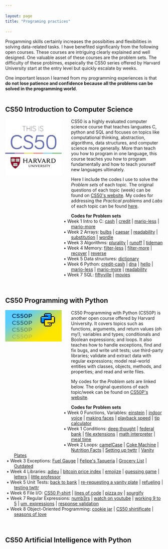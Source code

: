 ```yaml
---

layout: page
title: "Programing practices"

---
```


<style>
/*
ul {
    list-style: none;
    text-indent: -24px;
    margin-left: 24px;
}
*/


ul {
  list-style: none;
  padding: 0;
  margin:0;
}


li {
  padding-left: 2em; 
  text-indent: -1.7em;
}

li::before {
  content: "•  ";
}
*/
.cs50-list {
    list-style-position: inside
}
</style>

Progamming skills certainly increases the possibities and flexibilities in solving data-related tasks. I have benefited significanly from the following open courses. These courses are intriguing clearly explained and well designed. One valuable asset of these courses are the problem sets. The difficulty of these problmes, espeically the CS50 series offered by Harvard University start at the entry level but quickly escalate by weeks. 

One important lesson I learned from my programming experiences is that **do not lose patience and confidence because all the problems can be solved in the programming world**. 

<hr style="background-color: whitesmoke; size: 1px; opacity: .25">


## CS50 Introduction to Computer Science

<img style="border: 0px solid; width: 180px; height: 180px; float: left; padding:0px 30px 320px 0px" src="/images/cs50_logo.jpg" alt="" class="inline-block">
CS50 is a highly evaluated computer science course that teaches languates C, python and SQL and focuses on topics like computational thinking, abstraction, algorithms, data structures, and computer science more generally. More than teach you how to program in one language, this course teaches you how to program fundamentally and how to teach yourself new languages ultimately. 

Here I include the codes I use to solve the *Problem sets* of each topic. The original questions of each topic (week) can be found on <a href="https://cs50.harvard.edu/x/2023/" target="_blank">CS50's website</a>. 
My codes for addressing the *Practical problems* and *Labs* of each topic can be found <a href="https://github.com/jingwenzhang1118/CS50_complete/tree/main" target="_blank">here</a>. 


<ul class="cs50-list">
<b>Codes for Problem sets</b>
    <li> Week 1 Intro to C:
        <a href="https://github.com/jingwenzhang1118/CS50_complete/blob/main/cs50-week1/pset1/cash.c" target="_blank">cash</a> | 
        <a href="https://github.com/jingwenzhang1118/CS50_complete/blob/6194761254b259ccea4340ba0af65fd22868455c/cs50-week1/pset1/credit.c#L1" target="_blank"> credit</a> |  
        <a href="https://github.com/jingwenzhang1118/CS50_complete/blob/main/cs50-week1/pset1/mario-less.c" target="_blank">mario-less</a> | 
        <a href="https://github.com/jingwenzhang1118/CS50_complete/blob/main/cs50-week1/pset1/mario-more.c" target="_blank">mario-more</a> 
    </li>
    <li> Week 2 Arrays:
        <a href="https://github.com/jingwenzhang1118/CS50_complete/blob/main/cs50-week2/pset2/bulbs.c" target="_blank">bulbs</a> |
        <a href="https://github.com/jingwenzhang1118/CS50_complete/blob/main/cs50-week2/pset2/caesar.c" target="_blank">caesar</a> |
        <a href="https://github.com/jingwenzhang1118/CS50_complete/blob/main/cs50-week2/pset2/readability.c" target="_blank">readability</a> |
        <a href="https://github.com/jingwenzhang1118/CS50_complete/blob/main/cs50-week2/pset2/substitution.c" target="_blank">substitution</a> |
        <a href="https://github.com/jingwenzhang1118/CS50_complete/blob/main/cs50-week2/pset2/wordle.c" target="_blank">wordle</a> 
    </li>
    <li> Week 3 Algorithms:
        <a href="https://github.com/jingwenzhang1118/CS50_complete/blob/main/cs50-week3/pset3/plurality.c" target="_blank">plurality</a> |
        <a href="https://github.com/jingwenzhang1118/CS50_complete/blob/main/cs50-week3/pset3/runoff.c" target="_blank">runoff</a> |
        <a href="https://github.com/jingwenzhang1118/CS50_complete/blob/main/cs50-week3/pset3/tideman.c" target="_blank">tideman</a> 
    </li>
    <li> Week 4 Memory:
        <a href="https://github.com/jingwenzhang1118/CS50_complete/blob/main/cs50-week4/pset4/filter-less-helpers.c" target="_blank">filter-less</a> |
        <a href="https://github.com/jingwenzhang1118/CS50_complete/blob/main/cs50-week4/pset4/filter-more-helpers.c" target="_blank">filter-more</a> |
        <a href="https://github.com/jingwenzhang1118/CS50_complete/blob/main/cs50-week4/pset4/recover.c" target="_blank">recover</a> |
        <a href="https://github.com/jingwenzhang1118/CS50_complete/blob/main/cs50-week4/pset4/reverse.c" target="_blank">reverse</a> 
    </li>
    <li> Week 5 Data structures:
        <a href="https://github.com/jingwenzhang1118/CS50_complete/blob/main/cs50-week5/pset5/dictionary.c" target="_blank">dictionary</a> 
    </li>
    <li> Week 6 Python:
        <a href="https://github.com/jingwenzhang1118/CS50_complete/blob/main/cs50-week6/pset6/credit-cash.py" target="_blank">credit-cash</a> |
        <a href="https://github.com/jingwenzhang1118/CS50_complete/blob/main/cs50-week6/pset6/dna.py" target="_blank">dna</a> |
        <a href="https://github.com/jingwenzhang1118/CS50_complete/blob/main/cs50-week6/pset6/hello.py" target="_blank">hello</a> |
        <a href="https://github.com/jingwenzhang1118/CS50_complete/blob/main/cs50-week6/pset6/mario-less.py" target="_blank">mario-less</a> |
        <a href="https://github.com/jingwenzhang1118/CS50_complete/blob/main/cs50-week6/pset6/mario-more.py" target="_blank">mario-more</a> |
        <a href="https://github.com/jingwenzhang1118/CS50_complete/blob/main/cs50-week6/pset6/readability.py" target="_blank">readability</a> 
    </li>
    <li> Week 7 SQL:
        <a href="https://github.com/jingwenzhang1118/CS50_complete/blob/main/cs50-week7/pset7/fiftyville-log.sql" target="_blank">fiftyville</a> |
        <a href="https://github.com/jingwenzhang1118/CS50_complete/blob/main/cs50-week7/pset7/movies.sql" target="_blank">movies</a> 
    </li>
</ul>

<br>

<!--Scroll boxes
<div style="height:200px;border:0px solid; background-color:whitesmoke; opacity: .25; overflow:auto;">
    <p style="color:black"><b>Codes for Problem sets<b>
        <ul>
            <li> Week 1 Intro to C:
            <a href="https://github.com/jingwenzhang1118/CS50_complete/blob/main/cs50-week1/pset1/cash.c" target="_blank">cash</a> | 
            <a href="https://github.com/jingwenzhang1118/CS50_complete/blob/6194761254b259ccea4340ba0af65fd22868455c/cs50-week1/pset1/credit.c#L1" target="_blank"> credit</a> |  
            <a href="https://github.com/jingwenzhang1118/CS50_complete/blob/main/cs50-week1/pset1/mario-less.c" target="_blank">mario-less</a> | 
            <a href="https://github.com/jingwenzhang1118/CS50_complete/blob/main/cs50-week1/pset1/mario-more.c" target="_blank">mario-more</a> |  
            </li>
            <li> Week 2 Intro to C:
            <a href="https://github.com/jingwenzhang1118/CS50_complete/blob/main/cs50-week1/pset1/cash.c" target="_blank">cash</a> | 
            <a href="https://github.com/jingwenzhang1118/CS50_complete/blob/6194761254b259ccea4340ba0af65fd22868455c/cs50-week1/pset1/credit.c#L1" target="_blank"> credit</a> |  
            <a href="https://github.com/jingwenzhang1118/CS50_complete/blob/main/cs50-week1/pset1/mario-less.c" target="_blank">mario-less</a> | 
            <a href="https://github.com/jingwenzhang1118/CS50_complete/blob/main/cs50-week1/pset1/mario-more.c" target="_blank">mario-more</a> |  
            </li>
            <li> Week 2 Intro to C:</li>
            <li> Week 2 Intro to C:</li>
            <li> Week 2 Intro to C:</li>
            <li> Week 2 Intro to C:</li>
            <li> Week 2 Intro to C:</li>
            <li> Week 2 Intro to C:</li>
            <li> Week 2 Intro to C:</li>
            <li> Week 2 Intro to C:</li>
        </ul>
    </p>
</div>
-->

<hr style="background-color: whitesmoke; size: 1px; opacity: .25">


## CS50 Programming with Python

<img style="border: 0px solid; width: 180px; height: 100px; float:left; padding:0px 30px 350px 0px" src="/images/cs50p.webp" alt="" class="inline-block">
CS50 Programming with Python (CS50P) is another open course offered by Harvard University. It covers topics such as functions, arguments, and return values (oh my!); variables and types; conditionals and Boolean expressions; and loops. It also teaches how to handle exceptions, find and fix bugs, and write unit tests; use third-party libraries; validate and extract data with regular expressions; model real-world entities with classes, objects, methods, and properties; and read and write files.

My codes for the *Problem sets* are linked below. The original questions of each topic/week can be found on <a href="https://cs50.harvard.edu/python/2022/" target="_blank">CS50P's website</a>.



<ul>
<b>Codes for Problem sets</b>
    <li> Week 0 Functions, Variables:
        <a href="https://github.com/jingwenzhang1118/cs50-Python/blob/main/CS50p/cs50p_week0/einstein.py" target="_blank">einstein</a> |
        <a href="https://github.com/jingwenzhang1118/cs50-Python/blob/main/CS50p/cs50p_week0/indoor.py" target="_blank">indoor voice</a> |
        <a href="https://github.com/jingwenzhang1118/cs50-Python/blob/main/CS50p/cs50p_week0/faces.py" target="_blank">making faces</a> |
        <a href="https://github.com/jingwenzhang1118/cs50-Python/blob/main/CS50p/cs50p_week0/playback.py" target="_blank">playback speed</a> |
        <a href="https://github.com/jingwenzhang1118/cs50-Python/blob/main/CS50p/cs50p_week0/tip/tip.py" target="_blank">tip calculator</a> 
    </li>
    <li> Week 1 Conditions:
        <a href="https://github.com/jingwenzhang1118/cs50-Python/blob/main/CS50p/cs50p_week1/deep/deep.py" target="_blank">deep thought</a> |
        <a href="https://github.com/jingwenzhang1118/cs50-Python/blob/main/CS50p/cs50p_week1/bank/bank.py" target="_blank">federal bank</a> |
        <a href="https://github.com/jingwenzhang1118/cs50-Python/blob/main/CS50p/cs50p_week1/extensions/extensions.py" target="_blank">file extensions</a> |
        <a href="https://github.com/jingwenzhang1118/cs50-Python/blob/main/CS50p/cs50p_week1/interpreter/interpreter.py" target="_blank">math interpreter</a> |
        <a href="https://github.com/jingwenzhang1118/cs50-Python/blob/main/CS50p/cs50p_week1/meal/meal.py" target="_blank">meal time</a> 
    </li>
    <li> Week 2 Loops:
        <a href="https://github.com/jingwenzhang1118/cs50-Python/blob/main/CS50p/cs50p_week2/camel/camel.py" target="_blank">camelCase</a> |
        <a href="https://github.com/jingwenzhang1118/cs50-Python/blob/main/CS50p/cs50p_week2/coke/coke.py" target="_blank">Coke Machine</a> |
        <a href="https://github.com/jingwenzhang1118/cs50-Python/blob/main/CS50p/cs50p_week2/nutrition/nutrition.py" target="_blank">Nutrition Facts</a> |
        <a href="https://github.com/jingwenzhang1118/cs50-Python/blob/main/CS50p/cs50p_week2/plates/plates.py" target="_blank">Setting up twttr</a> |
        <a href="https://github.com/jingwenzhang1118/cs50-Python/blob/main/CS50p/cs50p_week2/plates/plates.py" target="_blank">Vanity Plates</a> 
    </li>
    <li> Week 3 Exceptions:
        <a href="https://github.com/jingwenzhang1118/cs50-Python/blob/main/CS50p/cs50p_week3/fuel/fuel.py" target="_blank">Fuel Gauge</a> |
        <a href="https://github.com/jingwenzhang1118/cs50-Python/blob/main/CS50p/cs50p_week3/taqueria/taqueria.py" target="_blank">Felipe's Taqueria</a> |
        <a href="https://github.com/jingwenzhang1118/cs50-Python/blob/main/CS50p/cs50p_week3/grocery/grocery.py" target="_blank">Grocery List</a> |
        <a href="https://github.com/jingwenzhang1118/cs50-Python/blob/main/CS50p/cs50p_week3/outdated/outdated.py" target="_blank">Outdated</a> 
    </li>
    <li> Week 4 Libraries:
        <a href="https://github.com/jingwenzhang1118/cs50-Python/blob/main/CS50p/cs50p_week4/adieu/adieu.py" target="_blank">adieu</a> |
        <a href="https://github.com/jingwenzhang1118/cs50-Python/blob/main/CS50p/cs50p_week4/bitcoin/bitcoin.py" target="_blank">bitcoin price index</a> |
        <a href="https://github.com/jingwenzhang1118/cs50-Python/blob/main/CS50p/cs50p_week4/emojize/emojize.py" target="_blank">emojize</a> |
        <a href="https://github.com/jingwenzhang1118/cs50-Python/blob/main/CS50p/cs50p_week4/game/game.py" target="_blank">guessing game</a> |
        <a href="https://github.com/jingwenzhang1118/cs50-Python/blob/main/CS50p/cs50p_week4/figlet/figlet.py" target="_blank">letters</a> |
        <a href="https://github.com/jingwenzhang1118/cs50-Python/blob/main/CS50p/cs50p_week4/professor/professor.py" target="_blank">little professor</a> 
    </li>
    <li> Week 5 Unit Tests:
        <a href="https://github.com/jingwenzhang1118/cs50-Python/tree/main/CS50p/cs50p_week5/test_bank" target="_blank">back to bank</a> |
        <a href="https://github.com/jingwenzhang1118/cs50-Python/tree/main/CS50p/cs50p_week5/test_plates" target="_blank">re-requesting a vanity plate</a> |
        <a href="https://github.com/jingwenzhang1118/cs50-Python/tree/main/CS50p/cs50p_week5/test_fuel" target="_blank">refueling</a> |
        <a href="https://github.com/jingwenzhang1118/cs50-Python/tree/main/CS50p/cs50p_week5/test_twttr" target="_blank">testing twttr</a> 
    </li>
    <li> Week 6 File I/O:
        <a href="https://github.com/jingwenzhang1118/cs50-Python/blob/main/CS50p/cs50p_week6/shirt/shirt.py" target="_blank">CS50 P-shirt</a> |
        <a href="https://github.com/jingwenzhang1118/cs50-Python/blob/main/CS50p/cs50p_week6/lines/lines.py" target="_blank">lines of code</a> |
        <a href="https://github.com/jingwenzhang1118/cs50-Python/blob/main/CS50p/cs50p_week6/pizza/pizza.py" target="_blank">pizza py</a> |
        <a href="https://github.com/jingwenzhang1118/cs50-Python/blob/main/CS50p/cs50p_week6/scourgify/scourgify.py" target="_blank">sourgify</a> 
    </li>
    <li> Week 7 Regular Expressions:
        <a href="https://github.com/jingwenzhang1118/cs50-Python/tree/main/CS50p/cs50p_week7/numb3rs" target="_blank">numb3rs</a> |
        <a href="https://github.com/jingwenzhang1118/cs50-Python/blob/main/CS50p/cs50p_week7/watch/watch.py" target="_blank">watch on youtube</a> |
        <a href="https://github.com/jingwenzhang1118/cs50-Python/tree/main/CS50p/cs50p_week7/working" target="_blank">working 9 to 5</a> |
        <a href="https://github.com/jingwenzhang1118/cs50-Python/tree/main/CS50p/cs50p_week7/um" target="_blank">um, expressions</a> |
        <a href="https://github.com/jingwenzhang1118/cs50-Python/blob/main/CS50p/cs50p_week7/response/response.py" target="_blank">response validation</a> 
    </li>
    <li> Week 8 Object-Oriented Programming:
        <a href="https://github.com/jingwenzhang1118/cs50-Python/tree/main/CS50p/cs50p_week8/jar" target="_blank">cookie jar</a> |
        <a href="https://github.com/jingwenzhang1118/cs50-Python/blob/main/CS50p/cs50p_week8/shirtificate/shirtificate.py" target="_blank">CS50 shirtificate</a> |
        <a href="https://github.com/jingwenzhang1118/cs50-Python/tree/main/CS50p/cs50p_week8/seasons" target="_blank">seasons of love</a> 
    </li>
</ul>
<br>

<hr style="background-color: whitesmoke; size: 1px; opacity: .25">


## CS50 Artificial Intelligence with Python



